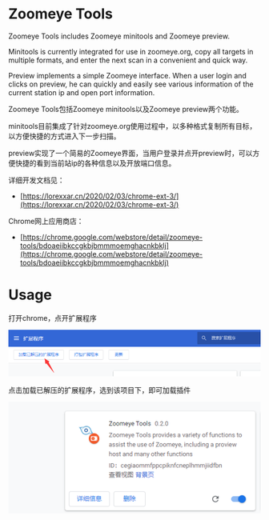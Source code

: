 # Zoomeye Tools

Zoomeye Tools includes Zoomeye minitools and Zoomeye preview.

Minitools is currently integrated for use in zoomeye.org, copy all targets in multiple formats, and enter the next scan in a convenient and quick way.

Preview implements a simple Zoomeye interface. When a user login and clicks on preview, he can quickly and easily see various information of the current station ip and open port information.



Zoomeye Tools包括Zoomeye minitools以及Zoomeye preview两个功能。

minitools目前集成了针对zoomeye.org使用过程中，以多种格式复制所有目标，以方便快捷的方式进入下一步扫描。

preview实现了一个简易的Zoomeye界面，当用户登录并点开preview时，可以方便快捷的看到当前站ip的各种信息以及开放端口信息。

详细开发文档见：

- [https://lorexxar.cn/2020/02/03/chrome-ext-3/](https://lorexxar.cn/2020/02/03/chrome-ext-3/)

Chrome网上应用商店：

- [https://chrome.google.com/webstore/detail/zoomeye-tools/bdoaeiibkccgkbjbmmmoemghacnkbklj](https://chrome.google.com/webstore/detail/zoomeye-tools/bdoaeiibkccgkbjbmmmoemghacnkbklj)

# Usage

打开chrome，点开扩展程序

![image-20200806172056301](./docs/image-20200806172056301.png)

点击加载已解压的扩展程序，选到该项目下，即可加载插件

![image-20200806172200156](./docs/image-20200806172200156.png)